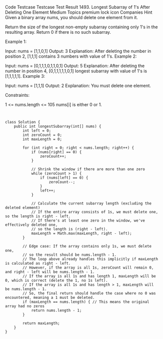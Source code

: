 
Code
Testcase
Testcase
Test Result
1493. Longest Subarray of 1's After Deleting One Element
Medium
Topics
premium lock icon
Companies
Hint
Given a binary array nums, you should delete one element from it.

Return the size of the longest non-empty subarray containing only 1's in the resulting array. Return 0 if there is no such subarray.

 

Example 1:

Input: nums = [1,1,0,1]
Output: 3
Explanation: After deleting the number in position 2, [1,1,1] contains 3 numbers with value of 1's.
Example 2:

Input: nums = [0,1,1,1,0,1,1,0,1]
Output: 5
Explanation: After deleting the number in position 4, [0,1,1,1,1,1,0,1] longest subarray with value of 1's is [1,1,1,1,1].
Example 3:

Input: nums = [1,1,1]
Output: 2
Explanation: You must delete one element.
 

Constraints:

1 <= nums.length <= 105
nums[i] is either 0 or 1.


```


class Solution {
    public int longestSubarray(int[] nums) {
        int left = 0;
        int zeroCount = 0;
        int maxLength = 0;

        for (int right = 0; right < nums.length; right++) {
            if (nums[right] == 0) {
                zeroCount++;
            }

            // Shrink the window if there are more than one zero
            while (zeroCount > 1) {
                if (nums[left] == 0) {
                    zeroCount--;
                }
                left++;
            }

            // Calculate the current subarray length (excluding the deleted element)
            // If the entire array consists of 1s, we must delete one, so the length is right - left.
            // If there's at least one zero in the window, we've effectively deleted one,
            // so the length is (right - left).
            maxLength = Math.max(maxLength, right - left);
        }

        // Edge case: If the array contains only 1s, we must delete one,
        // so the result should be nums.length - 1.
        // The loop above already handles this implicitly if maxLength is calculated as right - left.
        // However, if the array is all 1s, zeroCount will remain 0, and right - left will be nums.length - 1.
        // If the array is all 1s and has length 1, maxLength will be 0, which is correct (delete the 1, no 1s left).
        // If the array is all 1s and has length > 1, maxLength will be nums.length - 1.
        // So, the final return should handle the case where no 0 was encountered, meaning a 1 must be deleted.
        if (maxLength == nums.length) { // This means the original array had no zeros
            return nums.length - 1;
        }

        return maxLength;
    }
}

```
